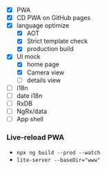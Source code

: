 - [x] PWA
- [x] CD PWA on GitHub pages
- [x] language optimize
  - [x] AOT
  - [x] Strict template check
  - [x] production build
- [x] UI mock
  - [x] home page
  - [x] Camera view
  - [ ] details view
- [ ] i18n
- [ ] date i18n
- [ ] RxDB
- [ ] NgRx/data
- [ ] App shell

### Live-reload PWA

- `npx ng build --prod --watch`
- `lite-server --baseDir="www"`
